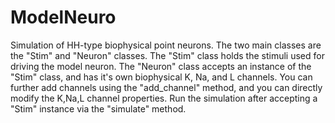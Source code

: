 # ModelNeuro
Simulation of HH-type biophysical point neurons. 
The two main classes are the "Stim" and "Neuron" classes. 
The "Stim" class holds the stimuli used for driving the model neuron.
The "Neuron" class accepts an instance of the "Stim" class, and has it's own biophysical K, Na, and L channels. 
You can further add channels using the "add_channel" method, and you can directly modify the K,Na,L channel properties. 
Run the simulation after accepting a "Stim" instance via the "simulate" method. 



